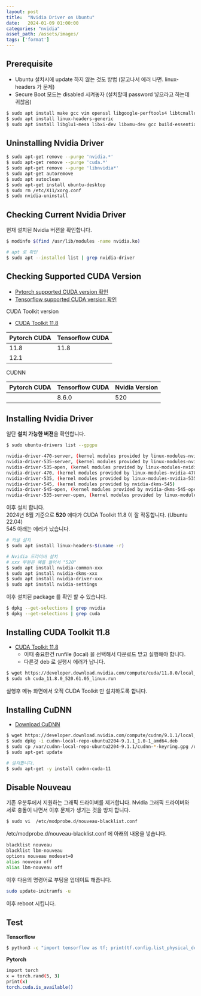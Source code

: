 ```yaml
---
layout: post
title:  "Nvidia Driver on Ubuntu"
date:   2024-01-09 01:00:00
categories: "nvidia"
asset_path: /assets/images/
tags: ['format']
---
```


## Prerequisite

- Ubuntu 설치시에 update 하지 않는 것도 방법 (깔고나서 에러 나면. linux-headers 가 문제)
- Secure Boot 모드는 disabled 시켜놓자 (설치할때 password 넣으라고 하는데 귀찮음)

```bash
$ sudo apt install make gcc vim openssl libgoogle-perftools4 libtcmalloc-minimal4 g++ freeglut3-dev build-essential libx11-dev libxmu-dev libxi-dev libglu1-mesa libglu1-mesa-dev
$ sudo apt install linux-headers-generic
$ sudo apt install libglu1-mesa libxi-dev libxmu-dev gcc build-essential
```

## Uninstalling Nvidia Driver

```bash
$ sudo apt-get remove --purge 'nvidia.*'
$ sudo apt-get remove --purge 'cuda.*'
$ sudo apt-get remove --purge 'libnvidia*'
$ sudo apt-get autoremove
$ sudo apt autoclean
$ sudo apt-get install ubuntu-desktop
$ sudo rm /etc/X11/xorg.conf
$ sudo nvidia-uninstall
```

## Checking Current Nvidia Driver

현재 설치된 Nvidia 버젼을 확인합니다.

```bash
$ modinfo $(find /usr/lib/modules -name nvidia.ko)

# apt 로 확인
$ sudo apt --installed list | grep nvidia-driver
```

## Checking Supported CUDA Version

- [Pytorch supported CUDA version 확인](https://pytorch.org/get-started/locally/)
- [Tensorflow supported CUDA version 확인](https://www.tensorflow.org/install/pip?hl=ko)

CUDA Toolkit version 
 - [CUDA Toolkit 11.8](https://developer.nvidia.com/cuda-11-8-0-download-archive?target_os=Linux&target_arch=x86_64&Distribution=Ubuntu&target_version=22.04&target_type=deb_local)

| Pytorch CUDA | Tensorflow CUDA |
|:-------------|:----------------|
| 11.8         | 11.8            |
| 12.1         |                 |

CUDNN

| Pytorch CUDA | Tensorflow CUDA | Nvidia Version |
|:-------------|:----------------|:---------------|
|              | 8.6.0           | 520            |




## Installing Nvidia Driver 

일단 **설치 가능한 버젼**을 확인합니다. 

```bash
$ sudo ubuntu-drivers list --gpgpu

nvidia-driver-470-server, (kernel modules provided by linux-modules-nvidia-470-server-generic-hwe-22.04)
nvidia-driver-535-server, (kernel modules provided by linux-modules-nvidia-535-server-generic-hwe-22.04)
nvidia-driver-535-open, (kernel modules provided by linux-modules-nvidia-535-open-generic-hwe-22.04)
nvidia-driver-470, (kernel modules provided by linux-modules-nvidia-470-generic-hwe-22.04)
nvidia-driver-535, (kernel modules provided by linux-modules-nvidia-535-generic-hwe-22.04)
nvidia-driver-545, (kernel modules provided by nvidia-dkms-545)
nvidia-driver-545-open, (kernel modules provided by nvidia-dkms-545-open)
nvidia-driver-535-server-open, (kernel modules provided by linux-modules-nvidia-535-server-open-generic-hwe-22.04)
```

이후 설치 합니다. <br>
2024년 6월 기준으로 **520** 에다가 CUDA Toolkit 11.8 이 잘 작동합니다. (Ubuntu 22.04)<br>
545 아래는 에러가 났습니다. 

```bash
# 커널 설치
$ sudo apt install linux-headers-$(uname -r)

# Nvidia 드라이버 설치
# xxx 부분은 예를 들어서 "520" 
$ sudo apt install nvidia-common-xxx
$ sudo apt install nvidia-dkms-xxx
$ sudo apt install nvidia-driver-xxx
$ sudo apt install nvidia-settings
```

이후 설치된 package 를 확인 할 수 있습니다.

```bash
$ dpkg --get-selections | grep nvidia
$ dpkg --get-selections | grep cuda
```


## Installing CUDA Toolkit 11.8

- [CUDA Toolkit 11.8](https://developer.nvidia.com/cuda-11-8-0-download-archive?target_os=Linux&target_arch=x86_64&Distribution=Ubuntu&target_version=22.04&target_type=runfile_local)
  - 이때 중요한건 runfile (local) 을 선택해서 다운로드 받고 실행해야 합니다.
  - 다른것 deb 로 실행시 에러가 납니다. 

```bash
$ wget https://developer.download.nvidia.com/compute/cuda/11.8.0/local_installers/cuda_11.8.0_520.61.05_linux.run
$ sudo sh cuda_11.8.0_520.61.05_linux.run
```

실행후 메뉴 화면에서 오직 CUDA Toolkit 만 설치하도록 합니다. 


## Installing CuDNN

 - [Download CuDNN](https://developer.nvidia.com/cudnn-downloads?target_os=Linux&target_arch=x86_64&Distribution=Ubuntu&target_version=22.04&target_type=deb_local)


```bash
$ wget https://developer.download.nvidia.com/compute/cudnn/9.1.1/local_installers/cudnn-local-repo-ubuntu2204-9.1.1_1.0-1_amd64.deb
$ sudo dpkg -i cudnn-local-repo-ubuntu2204-9.1.1_1.0-1_amd64.deb
$ sudo cp /var/cudnn-local-repo-ubuntu2204-9.1.1/cudnn-*-keyring.gpg /usr/share/keyrings/
$ sudo apt-get update

# 설치합니다. 
$ sudo apt-get -y install cudnn-cuda-11
```


## Disable Nouveau

기존 우분투에서 지원하는 그래픽 드라이버를 제거합니다.
Nvidia 그래픽 드라이버와 서로 충돌이 나면서 이후 문제가 생기는 것을 방지 합니다.

```bash
$ sudo vi  /etc/modprobe.d/nouveau-blacklist.conf 
```

/etc/modprobe.d/nouveau-blacklist.conf 에 아래의 내용을 넣습니다.

```bash
blacklist nouveau
blacklist lbm-nouveau
options nouveau modeset=0
alias nouveau off
alias lbm-nouveau off
```

이후 다음의 명령어로 부팅을 업데이트 해줍니다.


``` bash
sudo update-initramfs -u
```

이후 reboot 시킵니다.


## Test

**Tensorflow**
```bash
$ python3 -c "import tensorflow as tf; print(tf.config.list_physical_devices('GPU'))"
```

**Pytorch**

```bash
import torch
x = torch.rand(5, 3)
print(x)
torch.cuda.is_available()
```